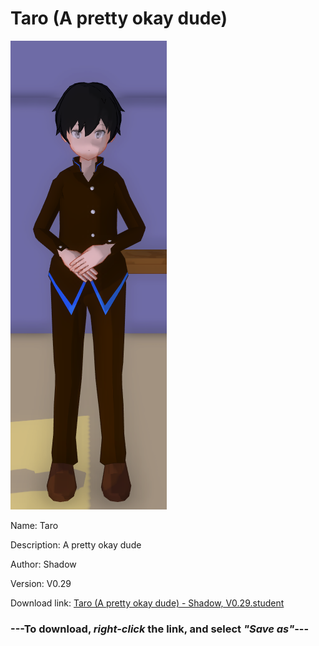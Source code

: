 # Taro (A pretty okay dude)

<img src = "https://raw.githubusercontent.com/Arbiter1223/Daigaku-Gurashi-Custom-Students/master/Students/Files/Taro%20(A%20pretty%20okay%20dude).png">

Name: Taro

Description: A pretty okay dude

Author: Shadow

Version: V0.29

Download link: <a href="https://raw.githubusercontent.com/Arbiter1223/Daigaku-Gurashi-Custom-Students/master/Students/Files/Taro%20(A%20pretty%20okay%20dude)%20-%20Shadow%2C%20V0.29.student">Taro (A pretty okay dude) - Shadow, V0.29.student</a>

### ---**To download, _right-click_ the link, and select _"Save as"_**---
